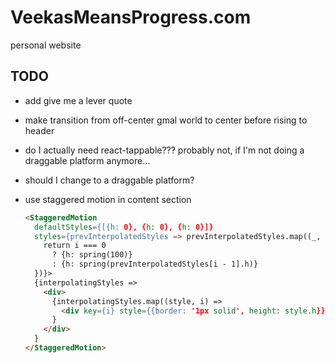 # VeekasMeansProgress.com

personal website

## TODO

- add give me a lever quote
- make transition from off-center gmal world to center before rising to header
- do I actually need react-tappable??? probably not, if I'm not doing a draggable platform anymore...
- should I change to a draggable platform?
- use staggered motion in content section

    ```html
    <StaggeredMotion
      defaultStyles={[{h: 0}, {h: 0}, {h: 0}]}
      styles={prevInterpolatedStyles => prevInterpolatedStyles.map((_, i) => {
        return i === 0
          ? {h: spring(100)}
          : {h: spring(prevInterpolatedStyles[i - 1].h)}
      })}>
      {interpolatingStyles =>
        <div>
          {interpolatingStyles.map((style, i) =>
            <div key={i} style={{border: '1px solid', height: style.h}} />)
          }
        </div>
      }
    </StaggeredMotion>
    ```
